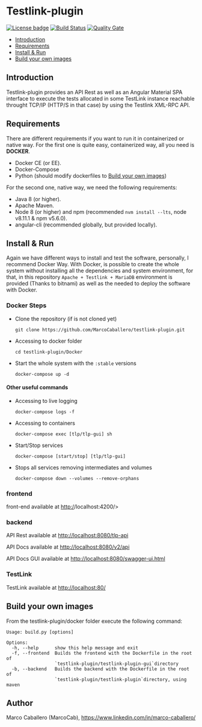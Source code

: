 ﻿# Testlink-plugin

[![License badge](https://img.shields.io/hexpm/l/plug.svg)](http://www.apache.org/licenses/LICENSE-2.0)
[![Build Status](https://api.travis-ci.org/MarcoCaballero/testlink-plugin.svg?branch=master)](https://travis-ci.org/MarcoCaballero/testlink-plugin)
[![Quality Gate](https://sonarcloud.io/api/badges/gate?key=com.marco.tlp%3Atestlink-plugin-rest)](https://sonarcloud.io/dashboard/index/com.marco.tlp%3Atestlink-plugin-rest)

* [Introduction](https://github.com/MarcoCaballero/testlink-plugin#introduction)
* [Requirements](https://github.com/MarcoCaballero/testlink-plugin#requirements)
* [Install & Run](https://github.com/MarcoCaballero/testlink-plugin#install--run)
* [Build your own images](https://github.com/MarcoCaballero/testlink-plugin#build-your-own-images)

## Introduction

Testlink-plugin provides an API Rest as well as an Angular Material SPA interface to execute the tests allocated in some TestLink instance reachable throught TCP/IP (HTTP/S in that case) by using the Testlink XML-RPC API.

## Requirements

There are different requirements if you want to run it in containerized or native way.
For the first one is quite easy, containerized way, all you need is **DOCKER**.

* Docker CE (or EE).
* Docker-Compose
* Python (should modify dockerfiles to [Build your own images](https://github.com/MarcoCaballero/testlink-plugin#build-your-own-images))

For the second one, native way, we need the following requirements:

* Java 8 (or higher).
* Apache Maven.
* Node 8 (or higher) and npm (recommended `nvm install --lts`, node v8.11.1 & npm v5.6.0).
* angular-cli (recommended globally, but provided locally).

## Install & Run

Again we have different ways to install and test the software, personally, I recommend Docker Way.
With Docker, is possible to create the whole system without installing all the dependencies and system environment, for that, in this repository `Apache + Testlink + MariaDB` environment is provided (Thanks to bitnami) as well as the needed to deploy the software with Docker.

### Docker Steps

* Clone the repository (if is not cloned yet)

    `git clone https://github.com/MarcoCaballero/testlink-plugin.git`

* Accessing to docker folder

    `cd testlink-plugin/Docker`

* Start the whole system with the `:stable` versions

    `docker-compose up -d`

#### Other useful commands

* Accessing to live logging

    `docker-compose logs -f`

* Accessing to containers

    `docker-compose exec [tlp/tlp-gui] sh`

* Start/Stop services

    `docker-compose [start/stop] [tlp/tlp-gui]`

* Stops all services removing intermediates and volumes

    `docker-compose down --volumes --remove-orphans`

### frontend

front-end available at <http:/>/localhost:4200/>

### backend

API Rest available at <http://localhost:8080/tlp-api>

API Docs available at <http://localhost:8080/v2/api>

API Docs GUI available at <http://localhost:8080/swagger-ui.html>

### TestLink

TestLink available at <http://localhost:80/>

## Build your own images

From the testlink-plugin/docker folder  execute the following command:

```text
Usage: build.py [options]

Options:
  -h, --help      show this help message and exit
  -f, --frontend  Builds the frontend with the Dockerfile in the root of
                  `testlink-plugin/testlink-plugin-gui`directory
  -b, --backend   Builds the backend with the Dockerfile in the root of
                  `testlink-plugin/testlink-plugin`directory, using maven
```

## Author

Marco Caballero (MarcoCab), <https://www.linkedin.com/in/marco-caballero/>